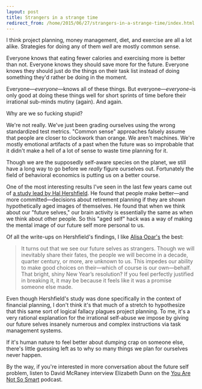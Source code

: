 ```yaml
---
layout: post
title: Strangers in a strange time
redirect_from: /home/2015/06/27/strangers-in-a-strange-time/index.html
---
```

<p>I think project planning, money management, diet, and exercise are all a lot alike. Strategies for doing any of them <em>well</em> are mostly common sense.</p>

<p>Everyone knows that eating fewer calories and exercising more is better than not. Everyone knows they should save more for the future. Everyone knows they should just do the things on their task list instead of doing something they'd rather be doing in the moment.</p>

<p>Everyone—<em>everyone</em>—knows all of these things. But everyone—<em>everyone</em>–is  only good at doing these things well for short sprints of time before their irrational sub-minds mutiny (again). And again.</p>

<p>Why are we so fucking stupid? </p>

<p>We're not really. We've just been grading ourselves using the wrong standardized test metrics. "Common sense" approaches falsely assume that people are closer to clockwork than orange. We aren't machines. We're mostly emotional artifacts of a past when the future was so improbable that it didn't make a hell of a lot of sense to waste time planning for it.</p>

<p>Though we are the supposedly self-aware species on the planet, we still have a long way to go before we <em>really</em> figure ourselves out. Fortunately the field of behavioral economics is putting us on a better course. </p>

<p>One of the most interesting results I've seen in the last few years came out of <a href="https://hbr.org/2013/06/you-make-better-decisions-if-you-see-your-senior-self/ar/1">a study lead by Hal Hershfield</a>. He found that people make better—and more committed—decisions about retirement planning if they are shown hypothetically aged images of themselves. He found that when we think about our "future selves," our brain activity is essentially the same as when we think about other people. So this "aged self" hack was a way of making the mental image of our future self more personal to us.</p>

<p>Of all the write-ups on Hershfield's findings, I like <a href="http://m.nautil.us/issue/9/time/why-we-procrastinate">Alisa Opar's</a> the best:</p>

<blockquote>
  <p>It turns out that we see our future selves as strangers. Though we will inevitably share their fates, the people we will become in a decade, quarter century, or more, are unknown to us. This impedes our ability to make good choices on their—which of course is our own—behalf. That bright, shiny New Year’s resolution? If you feel perfectly justified in breaking it, it may be because it feels like it was a promise someone else made.</p>
</blockquote>

<p>Even though Hershfield's study was done specifically in the context of financial planning, I don't think it's that much of a stretch to hypothesize that this same sort of logical fallacy plagues project planning. To me, it's a very rational explanation for the irrational self-abuse we impose by giving our future selves insanely numerous and complex instructions via task management systems.</p>

<p>If it's human nature to feel better about dumping crap on someone else, there's little guessing left as to why so many things we plan for ourselves never happen.</p>

<p>By the way, if you're interested in more conversation about the future self problem, listen to David McRaney interview Elizabeth Dunn on the <a href="http://youarenotsosmart.com/2013/07/08/yanss-podcast-episode-six/">You Are Not So Smart</a> podcast.</p>
